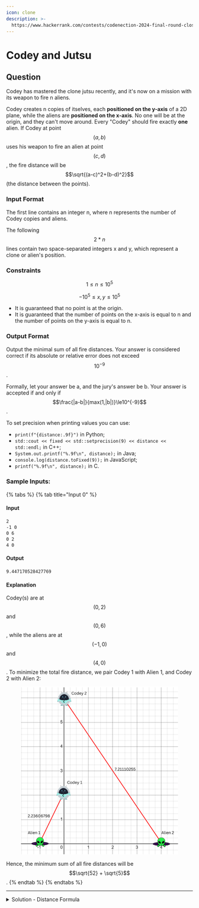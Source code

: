 ```yaml
---
icon: clone
description: >-
  https://www.hackerrank.com/contests/codenection-2024-final-round-closed-category/challenges/cn24-13
---
```


# Codey and Jutsu

## Question

Codey has mastered the clone jutsu recently, and it's now on a mission with its weapon to fire n aliens.

Codey creates n copies of itselves, each **positioned on the y-axis** of a 2D plane, while the  aliens are **positioned on the x-axis**. No one will be at the origin, and they can't move around. Every "Codey" should fire exactly **one** alien. If Codey at point $$(a,b)$$ uses his weapon to fire an alien at point $$(c, d)$$, the fire distance will be $$\sqrt{(a-c)^2+(b-d)^2}$$ (the distance between the points).

### Input Format

The first line contains an integer n, where n represents the number of Codey copies and aliens.

The following $$2*n$$ lines contain two space-separated integers x and y, which represent a clone or alien's position.

### Constraints

$$
1 \le n \le 10^5
$$

$$
-10^5 \le x,y\le10^5
$$

* It is guaranteed that no point is at the origin.
* It is guaranteed that the number of points on the x-axis is equal to n and the number of points on the y-axis is equal to n.

### Output Format

Output the minimal sum of all fire distances. Your answer is considered correct if its absolute or relative error does not exceed $$10^{-9}$$.

Formally, let your answer be a, and the jury's answer be b. Your answer is accepted if and only if $$\frac{|a-b|}{max(1,|b|)}\le10^{-9}$$.

To set precision when printing values you can use:

* `print(f"{distance:.9f}")` in Python;
* `std::cout << fixed << std::setprecision(9) << distance << std::endl;` in C++;
* `System.out.printf("%.9f\n", distance);` in Java;
* `console.log(distance.toFixed(9));` in JavaScript;
* `printf("%.9f\n", distance);` in C.

### Sample Inputs:

{% tabs %}
{% tab title="Input 0" %}
#### Input

```
2
-1 0
0 6
0 2
4 0
```

#### Output

```
9.447170528427769
```

#### Explanation

Codey(s) are at $$(0,2)$$ and $$(0,6)$$, while the aliens are at $$(-1,0)$$ and $$(4,0)$$. To minimize the total fire distance, we pair Codey 1 with Alien 1, and Codey 2 with Alien 2:

<figure><img src="../../../.gitbook/assets/image (17).png" alt=""><figcaption></figcaption></figure>

Hence, the minimum sum of all fire distances will be $$\sqrt{52} + \sqrt{5}$$.
{% endtab %}
{% endtabs %}

***

<details>

<summary>Solution - Distance Formula</summary>

Basically, the negative coordinates are same as positive coordinates. The first thing we can do is flip the negative jutsu and aliens onto positive side.

Then,&#x20;

Here's the code:

{% code overflow="wrap" lineNumbers="true" %}
```python
import math

n = int(input())
x_arr = [0] * n * 2
y_arr = [0] * n * 2
for i in range(n * 2):
    x, y = map(int, (input().split()))
    x_arr[i], y_arr[i] = abs(x), abs(y)

x_arr = sorted(x for x in x_arr if x != 0)
y_arr = sorted(y for y in y_arr if y != 0)

print(sum(math.sqrt((x ** 2) + (y ** 2)) for x,y in zip(x_arr,y_arr)))
```
{% endcode %}

Note that in line 13, I used the one-liner to attempt the question. If you want breakdowns, there you go:

{% code title="Start from Line 13" lineNumbers="true" %}
```python
distances = []
for x, y in zip(x_arr, y_arr):
    distance = math.sqrt((x ** 2) + (y ** 2))
    distance.append(distance)

print(sum(distances))
```
{% endcode %}

</details>
